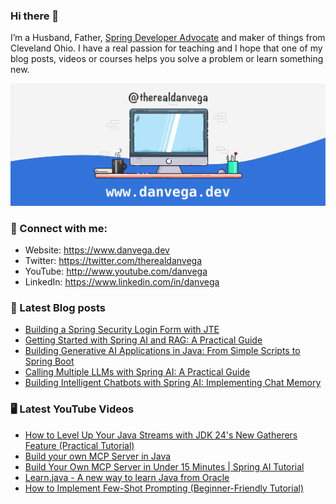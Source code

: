 ### Hi there 👋

I’m a Husband, Father, [Spring Developer Advocate](https://tanzu.vmware.com/developer/advocates/) and maker of things from Cleveland Ohio. I have a real passion for teaching and I hope that one of my blog posts, videos or courses helps you solve a problem or learn something new.

![Profile Header](./github_profile_header.png)

### 🤝 Connect with me:

- Website: https://www.danvega.dev
- Twitter: https://twitter.com/therealdanvega
- YouTube: http://www.youtube.com/danvega
- LinkedIn: https://www.linkedin.com/in/danvega

### 📝 Latest Blog posts

<!-- BLOG-POST-LIST:START -->
- [Building a Spring Security Login Form with JTE](https://www.danvega.dev/blog/spring-boot-oauth-demo)
- [Getting Started with Spring AI and RAG: A Practical Guide](https://www.danvega.dev/blog/getting-started-with-spring-ai-rag)
- [Building Generative AI Applications in Java: From Simple Scripts to Spring Boot](https://www.danvega.dev/blog/ai-java-developers)
- [Calling Multiple LLMs with Spring AI: A Practical Guide](https://www.danvega.dev/blog/spring-ai-multiple-llms)
- [Building Intelligent Chatbots with Spring AI: Implementing Chat Memory](https://www.danvega.dev/blog/spring-ai-chat-memory)<!-- BLOG-POST-LIST:END -->

### 🖥 Latest YouTube Videos

<!-- YOUTUBE:START -->
- [How to Level Up Your Java Streams with JDK 24&#39;s New Gatherers Feature &lpar;Practical Tutorial&rpar;](https://www.youtube.com/watch?v=hIbCu1slooE)
- [Build your own MCP Server in Java](https://www.youtube.com/watch?v=J4d1GWcL5gA)
- [Build Your Own MCP Server in Under 15 Minutes | Spring AI Tutorial](https://www.youtube.com/watch?v=w5YVHG1j3Co)
- [Learn.java - A new way to learn Java from Oracle](https://www.youtube.com/watch?v=FXg26Nr4nic)
- [How to Implement Few-Shot Prompting &lpar;Beginner-Friendly Tutorial&rpar;](https://www.youtube.com/watch?v=QZyYFyx_4RY)
<!-- YOUTUBE:END -->

